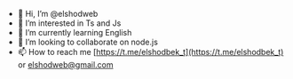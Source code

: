 - 👋 Hi, I’m @elshodweb
- 👀 I’m interested in Ts and Js
- 🌱 I’m currently learning English
- 💞️ I’m looking to collaborate on node.js
- 📫 How to reach me [https://t.me/elshodbek_t](https://t.me/elshodbek_t) or elshodweb@gmail.com 

